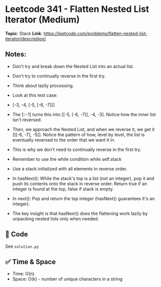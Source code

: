 # Leetcode 341 - Flatten Nested List Iterator (Medium)

**Topic**: Stack
**Link**: https://leetcode.com/problems/flatten-nested-list-iterator/description/

## Notes: 
 - Don't try and break down the Nested List into an actual list. 
 - Don't try to continually reverse in the first try. 
 - Think about lazily processing. 
 - Look at this test case:
 - [-3, -4, [-5, [-6, -7]]]
 - The [::-1] turns this into [[-5, [-6, -7]], -4, -3]. Notice how the inner list isn't reversed.
 - Then, we approach the Nested List, and when we reverse it, we get it [[[-6, -7], -5]]. Notice the pattern of how, level by level, the list is eventually reversed to the order that we want it in. 
 - This is why we don't need to continually reverse in the first try. 
 - Remember to use the while condition while self.stack

 - Use a stack initialized with all elements in reverse order.
 - In hasNext(): While the stack's top is a list (not an integer), pop it and push its contents onto the stack in reverse order. Return true if an integer is found at the top, false if stack is empty.
 - In next(): Pop and return the top integer (hasNext() guarantees it's an integer).
 - The key insight is that hasNext() does the flattening work lazily by unpacking nested lists only when needed.

## 🧪 Code
See `solution.py`

## ✅ Time & Space
- Time: O(n)
- Space: O(k) - number of unique characters in a string